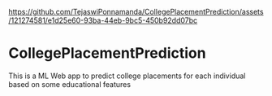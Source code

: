 

https://github.com/TejaswiPonnamanda/CollegePlacementPrediction/assets/121274581/e1d25e60-93ba-44eb-9bc5-450b92dd07bc

# CollegePlacementPrediction
This is a ML Web app to predict college placements for each individual based on some educational features
